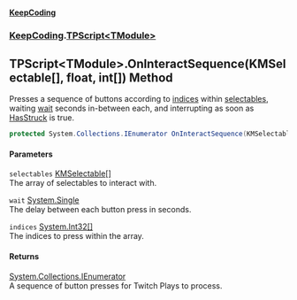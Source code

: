 #### [KeepCoding](index.md 'index')
### [KeepCoding](KeepCoding.md 'KeepCoding').[TPScript&lt;TModule&gt;](TPScript_TModule_.md 'KeepCoding.TPScript&lt;TModule&gt;')
## TPScript&lt;TModule&gt;.OnInteractSequence(KMSelectable[], float, int[]) Method
Presses a sequence of buttons according to [indices](TPScript_TModule__OnInteractSequence_BDCqLwYKYl5pAjSBekGAmQ.md#KeepCoding_TPScript_TModule__OnInteractSequence(KMSelectable___float_int__)_indices 'KeepCoding.TPScript&lt;TModule&gt;.OnInteractSequence(KMSelectable[], float, int[]).indices') within [selectables](TPScript_TModule__OnInteractSequence_BDCqLwYKYl5pAjSBekGAmQ.md#KeepCoding_TPScript_TModule__OnInteractSequence(KMSelectable___float_int__)_selectables 'KeepCoding.TPScript&lt;TModule&gt;.OnInteractSequence(KMSelectable[], float, int[]).selectables'), waiting [wait](TPScript_TModule__OnInteractSequence_BDCqLwYKYl5pAjSBekGAmQ.md#KeepCoding_TPScript_TModule__OnInteractSequence(KMSelectable___float_int__)_wait 'KeepCoding.TPScript&lt;TModule&gt;.OnInteractSequence(KMSelectable[], float, int[]).wait') seconds in-between each, and interrupting as soon as [HasStruck](ModuleScript_HasStruck.md 'KeepCoding.ModuleScript.HasStruck') is true.  
```csharp
protected System.Collections.IEnumerator OnInteractSequence(KMSelectable[] selectables, float wait, params int[] indices);
```
#### Parameters
<a name='KeepCoding_TPScript_TModule__OnInteractSequence(KMSelectable___float_int__)_selectables'></a>
`selectables` [KMSelectable](https://docs.microsoft.com/en-us/dotnet/api/KMSelectable 'KMSelectable')[[]](https://docs.microsoft.com/en-us/dotnet/api/System.Array 'System.Array')  
The array of selectables to interact with.
  
<a name='KeepCoding_TPScript_TModule__OnInteractSequence(KMSelectable___float_int__)_wait'></a>
`wait` [System.Single](https://docs.microsoft.com/en-us/dotnet/api/System.Single 'System.Single')  
The delay between each button press in seconds.
  
<a name='KeepCoding_TPScript_TModule__OnInteractSequence(KMSelectable___float_int__)_indices'></a>
`indices` [System.Int32](https://docs.microsoft.com/en-us/dotnet/api/System.Int32 'System.Int32')[[]](https://docs.microsoft.com/en-us/dotnet/api/System.Array 'System.Array')  
The indices to press within the array.
  
#### Returns
[System.Collections.IEnumerator](https://docs.microsoft.com/en-us/dotnet/api/System.Collections.IEnumerator 'System.Collections.IEnumerator')  
A sequence of button presses for Twitch Plays to process.
